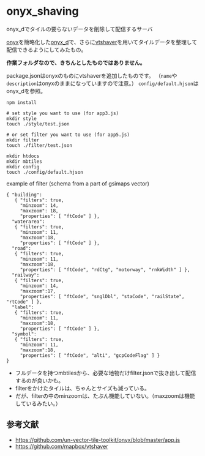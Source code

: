 # onyx_shaving
onyx_dでタイルの要らないデータを削除して配信するサーバ

[onyx](https://github.com/un-vector-tile-toolkit/onyx/blob/master/app.js)を簡略化した[onyx_d](https://github.com/mghs15/onyx_d)で、さらに[vtshaver](https://github.com/mapbox/vtshaver)を用いてタイルデータを整理して配信できるようにしてみたもの。

**作業フォルダなので、きちんとしたものではありません。**

package.jsonはonyxのものにvtshaverを追加したものです。
（`name`や`description`はonyxのままになっていますので注意。）
`config/default.hjson`はonyx_dを参照。

```
npm install

# set style you want to use (for app3.js)
mkdir style
touch ./style/test.json

# or set filter you want to use (for app5.js)
mkdir filter
touch ./filter/test.json

mkdir htdocs
mkdir mbtiles
mkdir config
touch ./config/default.hjson
```

example of filter (schema from a part of gsimaps vector)
```
{ "building":
   { "filters": true,
     "minzoom": 14,
     "maxzoom": 18,
     "properties": [ "ftCode" ] },
  "waterarea":
   { "filters": true,
     "minzoom": 11,
     "maxzoom":18,
     "properties": [ "ftCode" ] },
  "road":
   { "filters": true,
     "minzoom": 11,
     "maxzoom":18,
     "properties": [ "ftCode", "rdCtg", "motorway", "rnkWidth" ] },
  "railway":
   { "filters": true,
     "minzoom": 14,
     "maxzoom":17,
     "properties": [ "ftCode", "snglDbl", "staCode", "railState", "rtCode" ] },
  "label":
   { "filters": true,
     "minzoom": 11,
     "maxzoom":18,
     "properties": [ "ftCode" ] },
  "symbol":
   { "filters": true,
     "minzoom": 11,
     "maxzoom":18,
     "properties": [ "ftCode", "alti", "gcpCodeFlag" ] }
}
```

* フルデータを持つmbtilesから、必要な地物だけfilter.jsonで抜き出して配信するのが良いかも。
* filterをかけたタイルは、ちゃんとサイズも減っている。
* だが、filterの中のminzoomは、たぶん機能していない。（maxzoomは機能しているみたい。）

## 参考文献

* https://github.com/un-vector-tile-toolkit/onyx/blob/master/app.js
* https://github.com/mapbox/vtshaver

